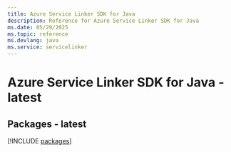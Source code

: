 ```yaml
---
title: Azure Service Linker SDK for Java
description: Reference for Azure Service Linker SDK for Java
ms.date: 05/29/2025
ms.topic: reference
ms.devlang: java
ms.service: servicelinker
---
```

# Azure Service Linker SDK for Java - latest
## Packages - latest
[!INCLUDE [packages](service-linker-index.md)]